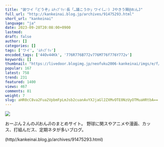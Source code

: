 ```yaml
---
title: "装ワイ「どうぞ」ﾑﾁｯﾌﾟﾘｯ♡長「…議こうか」ワイ(…♡) Jやきう関@おんJ"
full_url: "http://kankeinai.blog.jp/archives/91475293.html"
short_url: "kankeinai"
language: "ja"
date: 2023-09-28T20:08:00+0900
lastmod: 
draft: false
author: []
categories: []
tags: ['ワイ', 'ﾑﾁｯﾌﾟﾘｯ']
encoded_tags: ['44Ov44Kk', '776R776B772v776M776f776Y772v']
keywords: []
thumbnail: "https://livedoor.blogimg.jp/neofuku2006-kankeinai/imgs/e/f/eff679ca-s.jpg"
popular: 167
latest: 758
trend: 231
featured: 1400
views: 467
comments: 81
weight: 7
slug: aHR0cC8va2Fua2VpbmFpLmJsb2cuanAvYXJjaGl2ZXMvOTE0NzUyOTMuaHRtbA==
---
```


![](https://livedoor.blogimg.jp/neofuku2006-kankeinai/imgs/e/f/eff679ca-s.jpg)

おーぷん２んのJ(おんJ)のまとめサイト。 野球に関スやアニメや漫画、カッス、打組んだス、定期ネタが多いブログ。

(http//kankeinai.blog.jp/archives/91475293.html)
